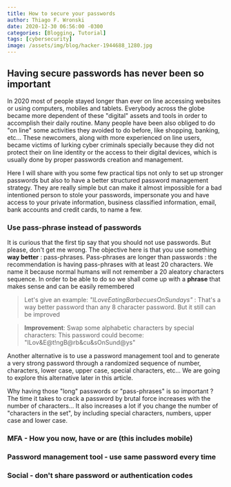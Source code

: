 ```yaml
---
title: How to secure your passwords
author: Thiago F. Wronski
date: 2020-12-30 06:56:00 -0300
categories: [Blogging, Tutorial]
tags: [cybersecurity]
image: /assets/img/blog/hacker-1944688_1280.jpg
---
```

## **Having secure passwords has never been so important**

In 2020 most of people stayed longer than ever on line accessing websites or using computers, mobiles and tablets. Everybody across the globe became more dependent of these "digital" assets and tools in order to accomplish their daily routine. Many people have been also obliged to do "on line" some activities they avoided to do before, like shopping, banking, etc... These newcomers, along with more experienced on line users, became victims of lurking cyber criminals specially because they did not protect their on line identity or the access to their digital devices,  which is usually done by proper passwords creation and management.

Here I will share with you some few practical tips not only to set up stronger passwords but also to have a better structured password management strategy. They are really simple but can make it almost impossible for a bad intentioned person to stole your passwords, impersonate you and  have access to your private information, business classified information, email, bank accounts and credit cards, to name a few.

### **Use pass-phrase instead of passwords**

It is curious that the first tip say that you should not use passwords. But please, don't get me wrong. The objective here is that you use something **way better** : pass-phrases. Pass-phrases are longer than passwords : the recommendation is having pass-phrases with at least 20 characters. We name it  because normal humans will not remember a 20 aleatory characters sequence. In order to be able to do so we shall come up with a **phrase** that makes sense and can be easily remembered

> Let's give an example: *"ILoveEatingBarbecuesOnSundays"* : That's a way better password than any 8 character password. But it still can be improved

> **Improvement**: Swap some alphabetic characters by special characters: This password could become: "ILov&E@t!ngB@rb&cu&sOnSund@ys"

Another alternative is to use a password  management tool and to generate a very strong password through a randomized sequence of number, characters, lower case, upper case, special characters, etc... We are going to explore this alternative later in this article.

Why having those "long" passwords or "pass-phrases" is so important ? The time it takes to crack a password by brutal force increases with the number of characters... It also increases a lot if you change the number of "characters in the set", by including special characters, numbers, upper case and lower case.

### **MFA - How you now, have or are (this includes mobile)**

### **Password management tool - use same password every time**

### **Social - don't share password or authentication codes**



